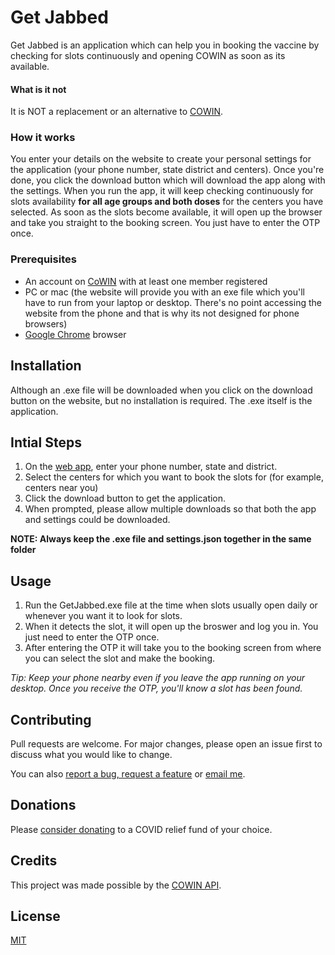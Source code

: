 # Get Jabbed
Get Jabbed is an application which can help you in booking the vaccine by checking for slots continuously and opening COWIN as soon as its available.

#### What is it not
It is NOT a replacement or an alternative to [COWIN](https://www.cowin.gov.in/home).  

### How it works
You enter your details on the website to create your personal settings for the application (your phone number, state district and centers). Once you're done, you click the download button which will download the app along with the settings. When you run the app, it will keep checking continuously for slots availability **for all age groups and both doses** for the centers you have selected. As soon as the slots become available, it will open up the browser and take you straight to the booking screen. You just have to enter the OTP once.

### Prerequisites
* An account on [CoWIN](https://selfregistration.cowin.gov.in/) with at least one member registered
* PC or mac (the website will provide you with an exe file which you'll have to run from your laptop or desktop. There's no point accessing the website from the phone and that is why its not designed for phone browsers)
* [Google Chrome](https://www.google.com/intl/en_in/chrome/) browser

## Installation
Although an .exe file will be downloaded when you click on the download button on the website, but no installation is required. The .exe itself is the application.

## Intial Steps
1. On the [web app](https://get-jabbed.herokuapp.com/), enter your phone number, state and district.
2. Select the centers for which you want to book the slots for (for example, centers near you)
3. Click the download button to get the application. 
4. When prompted, please allow multiple downloads so that both the app and settings could be downloaded.

**NOTE: Always keep the .exe file and settings.json together in the same folder**


## Usage
1. Run the GetJabbed.exe file at the time when slots usually open daily or whenever you want it to look for slots. 
2. When it detects the slot, it will open up the broswer and log you in. You just need to enter the OTP once.
3. After entering the OTP it will take you to the booking screen from where you can select the slot and make the booking.

*Tip: Keep your phone nearby even if you leave the app running on your desktop. Once you receive the OTP, you'll know a slot has been found.*

## Contributing
Pull requests are welcome. For major changes, please open an issue first to discuss what you would like to change.

You can also [report a bug, request a feature](https://github.com/chinsingh/getJabbed/issues/new/choose) or [email me](mailto:mr.chinmaysingh.gmail.com).

## Donations
Please [consider donating](https://www.pmcares.gov.in/en/) to a COVID relief fund of your choice.

## Credits
This project was made possible by the [COWIN API](https://apisetu.gov.in/public/marketplace/api/cowin/).

## License
[MIT](https://github.com/chinsingh/getJabbed/blob/master/LICENSE)
